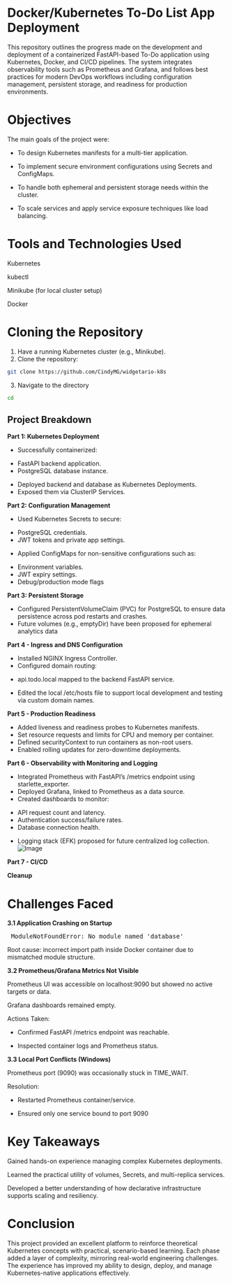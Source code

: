 # Docker/Kubernetes To-Do List App Deployment

This repository outlines the progress made on the development and deployment of a containerized
FastAPI-based To-Do application using Kubernetes, Docker, and CI/CD pipelines. The system
integrates observability tools such as Prometheus and Grafana, and follows best practices for modern
DevOps workflows including configuration management, persistent storage, and readiness for production
environments.

# Objectives

The main goals of the project were:

- To design Kubernetes manifests for a multi-tier application.

- To implement secure environment configurations using Secrets and ConfigMaps.

- To handle both ephemeral and persistent storage needs within the cluster.

- To scale services and apply service exposure techniques like load balancing.

# Tools and Technologies Used

Kubernetes

kubectl

Minikube (for local cluster setup)

Docker

# Cloning the Repository

1. Have a running Kubernetes cluster (e.g., Minikube).
2. Clone the repository:

```bash
git clone https://github.com/CindyMG/widgetario-k8s
```
3. Navigate to the directory
```bash
cd 
```

## Project Breakdown

**Part 1: Kubernetes Deployment**
* Successfully containerized:
 - FastAPI backend application.
 - PostgreSQL database instance.
* Deployed backend and database as Kubernetes Deployments.
* Exposed them via ClusterIP Services.

**Part 2: Configuration Management**
* Used Kubernetes Secrets to secure:
 - PostgreSQL credentials.
 - JWT tokens and private app settings.
* Applied ConfigMaps for non-sensitive configurations such as:
 - Environment variables.
 - JWT expiry settings.
 - Debug/production mode flags

**Part 3: Persistent Storage**
* Configured PersistentVolumeClaim (PVC) for PostgreSQL to ensure data persistence across pod restarts and crashes.
* Future volumes (e.g., emptyDir) have been proposed for ephemeral analytics data

**Part 4 - Ingress and DNS Configuration**
* Installed NGINX Ingress Controller.
* Configured domain routing:
 - api.todo.local mapped to the backend FastAPI service.
* Edited the local /etc/hosts file to support local development and testing via custom domain names.

**Part 5 - Production Readiness**
* Added liveness and readiness probes to Kubernetes manifests.
* Set resource requests and limits for CPU and memory per container.
* Defined securityContext to run containers as non-root users.
* Enabled rolling updates for zero-downtime deployments.

 **Part 6 - Observability with Monitoring and Logging**
* Integrated Prometheus with FastAPI’s /metrics endpoint using starlette_exporter.
* Deployed Grafana, linked to Prometheus as a data source.
* Created dashboards to monitor:
 - API request count and latency.
 - Authentication success/failure rates.
 - Database connection health.
* Logging stack (EFK) proposed for future centralized log collection.
![Image](https://github.com/user-attachments/assets/69e64102-dd93-4237-b697-e12382d7b114)


 **Part 7 - CI/CD**


**Cleanup** 

# Challenges Faced

**3.1 Application Crashing on Startup**

<pre> ModuleNotFoundError: No module named 'database' </pre>

Root cause: incorrect import path inside Docker container due to mismatched module structure.

**3.2 Prometheus/Grafana Metrics Not Visible**

Prometheus UI was accessible on localhost:9090 but showed no active targets or data.

Grafana dashboards remained empty.

Actions Taken:

  - Confirmed FastAPI /metrics endpoint was reachable.

  - Inspected container logs and Prometheus status.
  
**3.3 Local Port Conflicts (Windows)**

Prometheus port (9090) was occasionally stuck in TIME_WAIT.

Resolution:

- Restarted Prometheus container/service.
   
- Ensured only one service bound to port 9090

# Key Takeaways

Gained hands-on experience managing complex Kubernetes deployments.

Learned the practical utility of volumes, Secrets, and multi-replica services.

Developed a better understanding of how declarative infrastructure supports scaling and resiliency.

# Conclusion

This project provided an excellent platform to reinforce theoretical Kubernetes concepts with practical, scenario-based learning. Each phase added a layer of complexity, mirroring real-world engineering challenges. The experience has improved my ability to design, deploy, and manage Kubernetes-native applications effectively.
